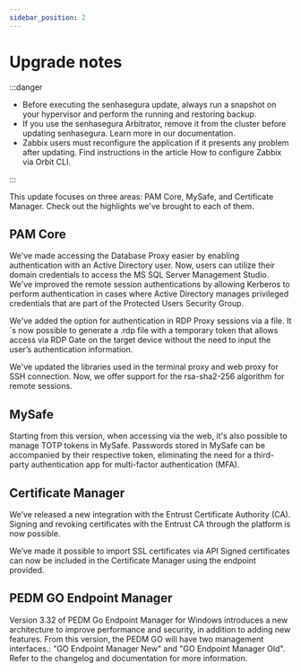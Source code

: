 ```yaml
---
sidebar_position: 2
---
```


# Upgrade notes

:::danger

- Before executing the senhasegura update, always run a snapshot on your hypervisor and perform the running and restoring backup.
- If you use the senhasegura Arbitrator, remove it from the cluster before updating senhasegura. Learn more in our documentation.
- Zabbix users must reconfigure the application if it presents any problem after updating. Find instructions in the article How to configure Zabbix via Orbit CLI.

:::

This update focuses on three areas: PAM Core, MySafe, and Certificate Manager. Check out the highlights we've brought to each of them.

## PAM Core

We've made accessing the Database Proxy easier by enabling authentication with an Active Directory user. Now, users can utilize their domain credentials to access the MS SQL Server Management Studio.
We've improved the remote session authentications by allowing Kerberos to perform authentication in cases where Active Directory manages privileged credentials that are part of the Protected Users Security Group.

We've added the option for authentication in RDP Proxy sessions via a file. It´s now possible to generate a .rdp file with a temporary token that allows access via RDP Gate on the target device without the need to input the user’s authentication information.

We've updated the libraries used in the terminal proxy and web proxy for SSH connection. Now, we offer support for the rsa-sha2-256 algorithm for remote sessions.

## MySafe

Starting from this version, when accessing via the web, it's also possible to manage TOTP tokens in MySafe. Passwords stored in MySafe can be accompanied by their respective token, eliminating the need for a third-party authentication app for multi-factor authentication (MFA).

## Certificate Manager

We’ve released a new integration with the Entrust Certificate Authority (CA). Signing and revoking certificates with the Entrust CA through the platform is now possible.

We’ve made it possible to import SSL certificates via API Signed certificates can now be included in the Certificate Manager using the endpoint provided.

## PEDM GO Endpoint Manager

Version 3.32 of PEDM Go Endpoint Manager for Windows introduces a new architecture to improve performance and security, in addition to adding new features. From this version, the PEDM GO will have two management interfaces.: "GO Endpoint Manager New" and "GO Endpoint Manager Old". Refer to the changelog and documentation for more information.
